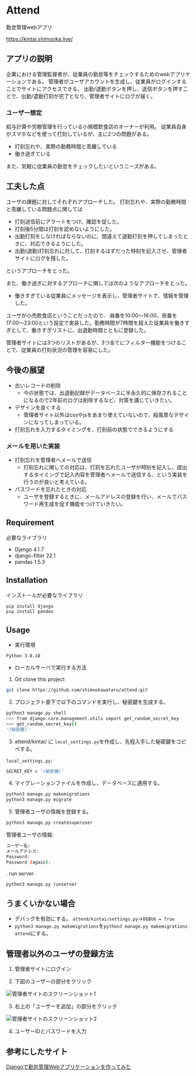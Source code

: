 # Attend

勤怠管理webアプリ

https://kintai.shimooka.live/

## アプリの説明

企業における管理監督者が、従業員の勤怠等をチェックするためのwebアプリケーションである。
管理者がユーザアカウントを生成し、従業員がログインすることでサイトにアクセスできる。
出勤/退勤ボタンを押し、送信ボタンを押すことで、出勤/退勤打刻が完了となり、管理者サイトにログが届く。

### ユーザー想定

給与計算や労務管理を行っている小規模飲食店のオーナーが利用。
従業員自身がスマホなどを使って打刻しているが、主に2つの問題がある。

* 打刻忘れや、実際の勤務時間と乖離している
* 働き過ぎている

また、気軽に従業員の勤怠をチェックしたいというニーズがある。

## 工夫した点

ユーザの課題に対してそれぞれアプローチした。
打刻忘れや、実際の勤務時間と乖離している問題点に関しては

* 打刻送信前にアラートをつけ、確認を促した。
* 打刻後5分間は打刻を認めないようにした。
* 出勤打刻をしなければならないのに、間違えて退勤打刻を押してしまったときに、対応できるようにした。
* 出勤(退勤)打刻忘れに対して、打刻するはずだった時刻を記入させ、管理者サイトにログを残した。

というアプローチをとった。

また、働き過ぎに対するアプローチに関しては次のようなアプローチをとった。

* 働きすぎている従業員にメッセージを表示し、管理者サイトで、情報を管理した。

ユーザが小売飲食店ということだったので、
昼番を10:00〜16:00、夜番を17:00〜23:00という設定で実装した。勤務時間が7時間を超えた従業員を働きすぎとして、働きすぎリストに、出退勤時間とともに登録した。

管理者サイトには3つのリストがあるが、3つ全てにフィルター機能をつけることで、従業員の打刻状況の管理を容易にした。


## 今後の展望

* 古いレコードの削除
  * 今の状態では、出退勤記録がデータベースに半永久的に保存されることになるので2年前のログは削除するなど、対策を講じていきたい。
* デザインを良くする
  * 管理者サイト以外はcssやjsをあまり使えていないので、殺風景なデザインになってしまっている。
* 打刻忘れを入力するタイミングを、打刻前の状態でできるようにする

### メールを用いた実装
* 打刻忘れを管理者へメールで送信
  * 打刻忘れに関しての対応は、打刻を忘れたユーザが時刻を記入し、提出するタイミングで記入内容を管理者へメールで送信する、という実装を行うのが良いと考えている。
* パスワードを忘れたときの対応
  * ユーザを登録するときに、メールアドレスの登録を行い、メールでパスワード再生成を促す機能をつけていきたい。


## Requirement

必要なライブラリ

* Django                   4.1.7
* django-filter            22.1
* pandas                   1.5.3

## Installation

インストールが必要なライブラリ

```bash
pip install django
pip install pandas
```

## Usage

* 実行環境
```
Python 3.8.10
```
* ローカルサーバで実行する方法

1. Git clone this project
```bash
git clone https://github.com/shimookawataru/attend.git
```

2. プロジェクト直下で以下のコマンドを実行し、秘密鍵を生成する。

```bash
python3 manage.py shell
>>> from django.core.management.utils import get_random_secret_key
>>> get_random_secret_key()
'(秘密鍵)'
```

3. attend/kintai/ に `local_settings.py`を作成し、先程入手した秘密鍵をコピペする。

`local_settings.py`:
```bash
SECRET_KEY = '(秘密鍵)'
```

4. マイグレーションファイルを作成し、データベースに適用する。
```bash
python3 manage.py makemigrations
python3 manage.py migrate
```
5. 管理者ユーザの情報を登録する。
```bash
python3 manage.py createsuperuser
```
管理者ユーザの情報:
```bash
ユーザー名:
メールアドレス:
Password: 
Password (again): 
```

. run server
```
python3 manage.py runserver
```

## うまくいかない場合
- デバッグを有効にする。
`attend/kintai/settings.py`->`DEBUG = True`
- `python3 manage.py makemigrations`を`python3 manage.py makemigrations attend`にする。

## 管理者以外のユーザの登録方法
1. 管理者サイトにログイン

2. 下図のユーザーの部分をクリック

![管理者サイトのスクリーンショット1](https://user-images.githubusercontent.com/84301337/226108785-beced5a8-3439-4d7e-82b7-a2ad8f172e26.png)

3. 右上の「ユーザーを追加」の部分をクリック

![管理者サイトのスクリーンショット2](https://user-images.githubusercontent.com/84301337/226108781-3123758d-2ba8-41d4-9de8-49964fff0fa5.png)

4. ユーザーIDとパスワードを入力


## 参考にしたサイト
[Djangoで勤怠管理Webアプリケーションを作ってみた](https://qiita.com/TARO7777/items/ed2865a5b492aad9dfb2)
